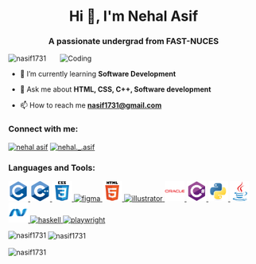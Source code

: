 <h1 align="center">Hi 👋, I'm Nehal Asif</h1>
<h3 align="center">A passionate undergrad from FAST-NUCES</h3>
<img align="right" alt="Coding" width="400" src="https://cdn.dribbble.com/users/1364029/screenshots/16093268/media/68e82a7fb4904614a9066d6b540c14b2.gif">
<p align="left"> <img src="https://komarev.com/ghpvc/?username=nasif1731&label=Profile%20views&color=0e75b6&style=flat" alt="nasif1731" /> </p>

- 🌱 I’m currently learning **Software Development**

- 💬 Ask me about **HTML, CSS, C++, Software development**

- 📫 How to reach me **nasif1731@gmail.com**

<h3 align="left">Connect with me:</h3>
<p align="left">
<a href="https://linkedin.com/in/nehal-asif" target="blank"><img align="center" src="https://raw.githubusercontent.com/rahuldkjain/github-profile-readme-generator/master/src/images/icons/Social/linked-in-alt.svg" alt="nehal asif" height="30" width="40" /></a>
<a href="https://instagram.com/nehal._.asif" target="blank"><img align="center" src="https://raw.githubusercontent.com/rahuldkjain/github-profile-readme-generator/master/src/images/icons/Social/instagram.svg" alt="nehal._.asif" height="30" width="40" /></a>
</p>

<h3 align="left">Languages and Tools:</h3>
<p align="left"> 
    <a href="https://www.cprogramming.com/" target="_blank" rel="noreferrer"> 
        <img src="https://raw.githubusercontent.com/devicons/devicon/master/icons/c/c-original.svg" alt="c" width="40" height="40"/> 
    </a> 
    <a href="https://www.w3schools.com/cpp/" target="_blank" rel="noreferrer"> 
        <img src="https://raw.githubusercontent.com/devicons/devicon/master/icons/cplusplus/cplusplus-original.svg" alt="cplusplus" width="40" height="40"/> 
    </a> 
    <a href="https://www.w3schools.com/css/" target="_blank" rel="noreferrer"> 
        <img src="https://raw.githubusercontent.com/devicons/devicon/master/icons/css3/css3-original-wordmark.svg" alt="css3" width="40" height="40"/> 
    </a> 
    <a href="https://www.figma.com/" target="_blank" rel="noreferrer"> 
        <img src="https://www.vectorlogo.zone/logos/figma/figma-icon.svg" alt="figma" width="40" height="40"/> 
    </a> 
    <a href="https://www.w3.org/html/" target="_blank" rel="noreferrer"> 
        <img src="https://raw.githubusercontent.com/devicons/devicon/master/icons/html5/html5-original-wordmark.svg" alt="html5" width="40" height="40"/> 
    </a> 
    <a href="https://www.adobe.com/in/products/illustrator.html" target="_blank" rel="noreferrer"> 
        <img src="https://www.vectorlogo.zone/logos/adobe_illustrator/adobe_illustrator-icon.svg" alt="illustrator" width="40" height="40"/> 
    </a> 
    <a href="https://www.oracle.com/" target="_blank" rel="noreferrer"> 
        <img src="https://raw.githubusercontent.com/devicons/devicon/master/icons/oracle/oracle-original.svg" alt="oracle" width="40" height="40"/> 
    </a> 
    <a href="https://docs.microsoft.com/en-us/dotnet/csharp/" target="_blank" rel="noreferrer"> 
        <img src="https://raw.githubusercontent.com/devicons/devicon/master/icons/csharp/csharp-original.svg" alt="csharp" width="40" height="40"/> 
    </a> 
    <a href="https://www.python.org/" target="_blank" rel="noreferrer"> 
        <img src="https://raw.githubusercontent.com/devicons/devicon/master/icons/python/python-original.svg" alt="python" width="40" height="40"/> 
    </a> 
    <a href="https://www.java.com/" target="_blank" rel="noreferrer"> 
        <img src="https://raw.githubusercontent.com/devicons/devicon/master/icons/java/java-original.svg" alt="java" width="40" height="40"/> 
    </a>
    <a href="https://dotnet.microsoft.com/" target="_blank" rel="noreferrer"> 
        <img src="https://raw.githubusercontent.com/devicons/devicon/master/icons/dot-net/dot-net-original.svg" alt="dotnet" width="40" height="40"/> 
    </a> 
    <a href="https://www.haskell.org/" target="_blank" rel="noreferrer"> 
        <img src="https://upload.wikimedia.org/wikipedia/commons/7/7c/Haskell-logo.svg" alt="haskell" width="40" height="40"/> 
    </a>
    <a href="https://playwright.dev/" target="_blank" rel="noreferrer"> 
        <img src="https://playwright.dev/img/playwright-logo.svg" alt="playwright" width="40" height="40"/> 
    </a> 
</p>

<p><img align="left" src="https://github-readme-stats.vercel.app/api/top-langs?username=nasif1731&show_icons=true&locale=en&layout=compact" alt="nasif1731" /></p>

<p>&nbsp;<img align="center" src="https://github-readme-stats.vercel.app/api?username=nasif1731&show_icons=true&locale=en" alt="nasif1731" /></p>

<p><img align="center" src="https://github-readme-streak-stats.herokuapp.com/?user=nasif1731&" alt="nasif1731" /></p>

